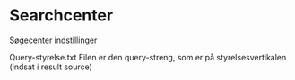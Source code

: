 # Searchcenter
Søgecenter indstillinger

Query-styrelse.txt
Filen er den query-streng, som er på styrelsesvertikalen (indsat i result source)